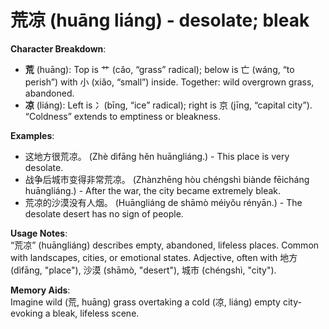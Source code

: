 # **荒凉 (huāng liáng) - desolate; bleak**

**Character Breakdown**:  
- **荒** (huāng): Top is 艹 (cǎo, “grass” radical); below is 亡 (wáng, “to perish”) with 小 (xiǎo, “small”) inside. Together: wild overgrown grass, abandoned.  
- **凉** (liáng): Left is 冫(bīng, “ice” radical); right is 京 (jīng, “capital city”). “Coldness” extends to emptiness or bleakness.

**Examples**:  
- 这地方很荒凉。 (Zhè dìfāng hěn huāngliáng.) - This place is very desolate.  
- 战争后城市变得非常荒凉。 (Zhànzhēng hòu chéngshì biànde fēicháng huāngliáng.) - After the war, the city became extremely bleak.  
- 荒凉的沙漠没有人烟。 (Huāngliáng de shāmò méiyǒu rényān.) - The desolate desert has no sign of people.

**Usage Notes**:  
“荒凉” (huāngliáng) describes empty, abandoned, lifeless places. Common with landscapes, cities, or emotional states. Adjective, often with 地方 (dìfāng, "place"), 沙漠 (shāmò, "desert"), 城市 (chéngshì, "city").

**Memory Aids**:  
Imagine wild (荒, huāng) grass overtaking a cold (凉, liáng) empty city-evoking a bleak, lifeless scene.
